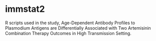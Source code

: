 # immstat2
R scripts used in the study, Age-Dependent Antibody Profiles to Plasmodium Antigens are Differentially Associated with Two Artemisinin Combination Therapy Outcomes in High Transmission Setting.
